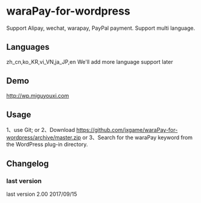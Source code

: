 # waraPay-for-wordpress
Support Alipay, wechat, warapay, PayPal payment. Support multi language.

## Languages
zh_cn,ko_KR,vi_VN,ja_JP,en
We'll add more language support later

## Demo
http://wp.miguyouxi.com

## Usage
1、use Git; or
2、Download https://github.com/jxgame/waraPay-for-wordpress/archive/master.zip or
3、Search for the waraPay keyword from the WordPress plug-in directory.

## Changelog
### last version
last version 2.00 2017/09/15
